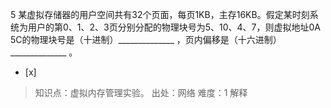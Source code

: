 5
某虚拟存储器的用户空间共有32个页面，每页1KB，主存16KB。假定某时刻系统为用户的第0、1、2、3页分别分配的物理块号为5、10、4、7，则虚拟地址0A
5C的物理块号是（十进制）______________ ，页内偏移是（十六进制）______________ 。
- [x]  

> 知识点：虚拟内存管理实验。
> 出处：网络
> 难度：1
> 解释
